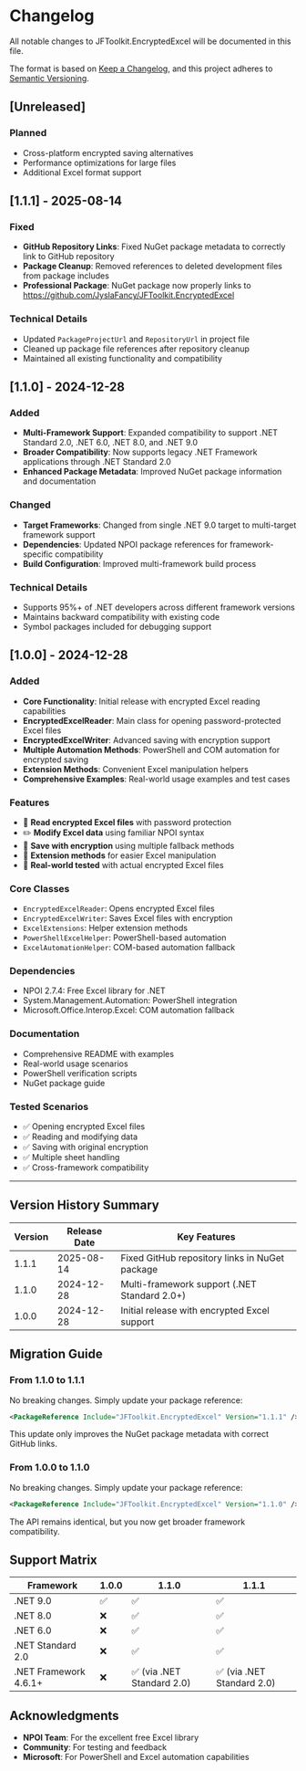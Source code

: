 # Changelog

All notable changes to JFToolkit.EncryptedExcel will be documented in this file.

The format is based on [Keep a Changelog](https://keepachangelog.com/en/1.0.0/),
and this project adheres to [Semantic Versioning](https://semver.org/spec/v2.0.0.html).

## [Unreleased]

### Planned
- Cross-platform encrypted saving alternatives
- Performance optimizations for large files
- Additional Excel format support

## [1.1.1] - 2025-08-14

### Fixed
- **GitHub Repository Links**: Fixed NuGet package metadata to correctly link to GitHub repository
- **Package Cleanup**: Removed references to deleted development files from package includes
- **Professional Package**: NuGet package now properly links to https://github.com/JyslaFancy/JFToolkit.EncryptedExcel

### Technical Details
- Updated `PackageProjectUrl` and `RepositoryUrl` in project file
- Cleaned up package file references after repository cleanup
- Maintained all existing functionality and compatibility

## [1.1.0] - 2024-12-28

### Added
- **Multi-Framework Support**: Expanded compatibility to support .NET Standard 2.0, .NET 6.0, .NET 8.0, and .NET 9.0
- **Broader Compatibility**: Now supports legacy .NET Framework applications through .NET Standard 2.0
- **Enhanced Package Metadata**: Improved NuGet package information and documentation

### Changed
- **Target Frameworks**: Changed from single .NET 9.0 target to multi-target framework support
- **Dependencies**: Updated NPOI package references for framework-specific compatibility
- **Build Configuration**: Improved multi-framework build process

### Technical Details
- Supports 95%+ of .NET developers across different framework versions
- Maintains backward compatibility with existing code
- Symbol packages included for debugging support

## [1.0.0] - 2024-12-28

### Added
- **Core Functionality**: Initial release with encrypted Excel reading capabilities
- **EncryptedExcelReader**: Main class for opening password-protected Excel files
- **EncryptedExcelWriter**: Advanced saving with encryption support
- **Multiple Automation Methods**: PowerShell and COM automation for encrypted saving
- **Extension Methods**: Convenient Excel manipulation helpers
- **Comprehensive Examples**: Real-world usage examples and test cases

### Features
- 📖 **Read encrypted Excel files** with password protection
- ✏️ **Modify Excel data** using familiar NPOI syntax
- 💾 **Save with encryption** using multiple fallback methods
- 🔧 **Extension methods** for easier Excel manipulation
- 🎯 **Real-world tested** with actual encrypted Excel files

### Core Classes
- `EncryptedExcelReader`: Opens encrypted Excel files
- `EncryptedExcelWriter`: Saves Excel files with encryption
- `ExcelExtensions`: Helper extension methods
- `PowerShellExcelHelper`: PowerShell-based automation
- `ExcelAutomationHelper`: COM-based automation fallback

### Dependencies
- NPOI 2.7.4: Free Excel library for .NET
- System.Management.Automation: PowerShell integration
- Microsoft.Office.Interop.Excel: COM automation fallback

### Documentation
- Comprehensive README with examples
- Real-world usage scenarios
- PowerShell verification scripts
- NuGet package guide

### Tested Scenarios
- ✅ Opening encrypted Excel files
- ✅ Reading and modifying data
- ✅ Saving with original encryption
- ✅ Multiple sheet handling
- ✅ Cross-framework compatibility

---

## Version History Summary

| Version | Release Date | Key Features |
|---------|-------------|--------------|
| 1.1.1   | 2025-08-14  | Fixed GitHub repository links in NuGet package |
| 1.1.0   | 2024-12-28  | Multi-framework support (.NET Standard 2.0+) |
| 1.0.0   | 2024-12-28  | Initial release with encrypted Excel support |

## Migration Guide

### From 1.1.0 to 1.1.1
No breaking changes. Simply update your package reference:

```xml
<PackageReference Include="JFToolkit.EncryptedExcel" Version="1.1.1" />
```

This update only improves the NuGet package metadata with correct GitHub links.

### From 1.0.0 to 1.1.0
No breaking changes. Simply update your package reference:

```xml
<PackageReference Include="JFToolkit.EncryptedExcel" Version="1.1.0" />
```

The API remains identical, but you now get broader framework compatibility.

## Support Matrix

| Framework | 1.0.0 | 1.1.0 | 1.1.1 |
|-----------|-------|-------|-------|
| .NET 9.0 | ✅ | ✅ | ✅ |
| .NET 8.0 | ❌ | ✅ | ✅ |
| .NET 6.0 | ❌ | ✅ | ✅ |
| .NET Standard 2.0 | ❌ | ✅ | ✅ |
| .NET Framework 4.6.1+ | ❌ | ✅ (via .NET Standard 2.0) | ✅ (via .NET Standard 2.0) |

## Acknowledgments

- **NPOI Team**: For the excellent free Excel library
- **Community**: For testing and feedback
- **Microsoft**: For PowerShell and Excel automation capabilities
